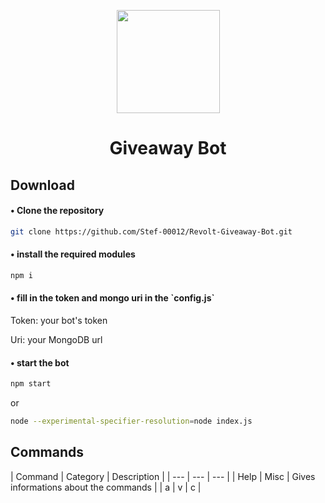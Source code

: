 <p align="center"><img src="https://autumn.revolt.chat/avatars/BQ3Azb6_b3C8Oa3zp9reCt-M8SArFSQ4nO46YO6N7S/AddText_03-08-10.48.12.png" width="165px" height="165px"></p>
<h1 align="center">Giveaway Bot</h1>

<h2>Download</h2>
<h4>• Clone the repository</h4>

```bash
git clone https://github.com/Stef-00012/Revolt-Giveaway-Bot.git
```

<h4>• install the required modules</h4>

```bash
npm i
```

<h4>• fill in the token and mongo uri in the `config.js`</h4>

Token: your bot's token

Uri: your MongoDB url

<h4>• start the bot</h4>

```bash
npm start
```
or
```bash
node --experimental-specifier-resolution=node index.js
```

<h2>Commands</h2>
| Command | Category | Description |
| --- | --- | --- |
| Help | Misc | Gives informations about the commands |
| a | v | c |
